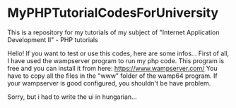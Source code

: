 # MyPHPTutorialCodesForUniversity
 This is a repository for my tutorials of my subject of "Internet Application Development II" - PHP tutorials

Hello!
If you want to test or use this codes, here are some infos...
First of all, I have used the wampserver program to run my php code. This program is free and you can install it from here:
https://www.wampserver.com/
You have to copy all the files in the "www" folder of the wamp64 program. If your wampserver is good configured, you shouldn't be have problem.

Sorry, but i had to write the ui in hungarian...